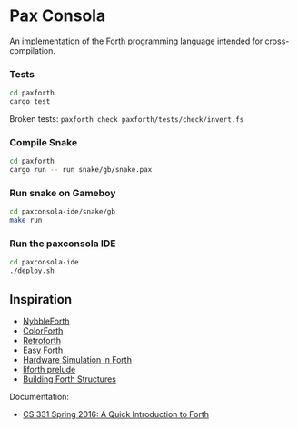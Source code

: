 # Pax Consola

An implementation of the Forth programming language intended for cross-compilation.

### Tests

```sh
cd paxforth
cargo test
```

Broken tests: `paxforth check paxforth/tests/check/invert.fs`

### Compile Snake

```sh
cd paxforth
cargo run -- run snake/gb/snake.pax
```

### Run snake on Gameboy

```sh
cd paxconsola-ide/snake/gb
make run
```

### Run the paxconsola IDE

```sh
cd paxconsola-ide
./deploy.sh
```

## Inspiration

* [NybbleForth](https://github.com/larsbrinkhoff/nybbleForth)
* [ColorForth](https://web.archive.org/web/20160310112802/http://colorforth.com/inst.htm)
* [Retroforth](https://stackoverflow.com/a/12548223)
* [Easy Forth](https://skilldrick.github.io/easyforth/)
* [Hardware Simulation in Forth](https://comp.lang.forth.narkive.com/6U6BPhcA/hardware-simulation-in-forth#post2)
* [liforth prelude](https://github.com/howerj/libforth/blob/b851c6a25150e7d2114804fc8712664c6d825214/forth.fth)
* [Building Forth Structures](http://www.figuk.plus.com/articles/jb/struct.htm)

Documentation:

* [CS 331 Spring 2016: A Quick Introduction to
  Forth](https://www.cs.uaf.edu/~chappell/class/2016_spr/cs331/docs/forth_quick.html)
